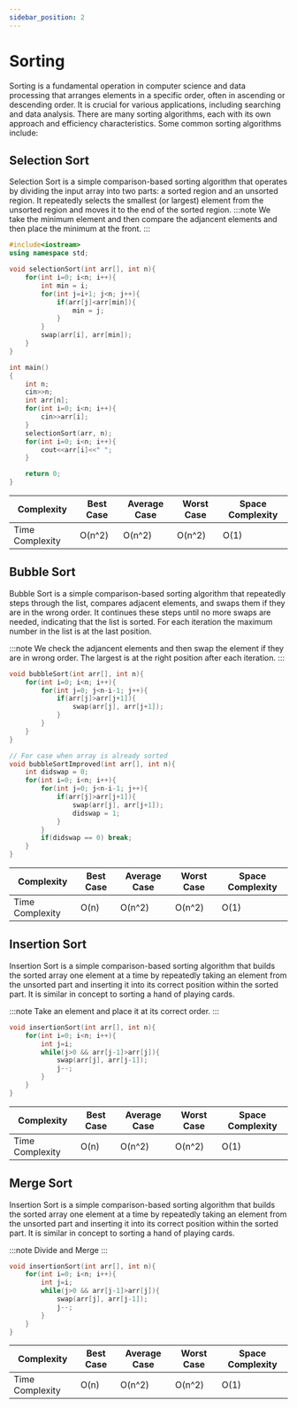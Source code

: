 ```yaml
---
sidebar_position: 2
---
```


# Sorting

Sorting is a fundamental operation in computer science and data processing that arranges elements in a specific order, often in ascending or descending order. It is crucial for various applications, including searching and data analysis. There are many sorting algorithms, each with its own approach and efficiency characteristics. Some common sorting algorithms include:


## Selection Sort

Selection Sort is a simple comparison-based sorting algorithm that operates by dividing the input array into two parts: a sorted region and an unsorted region. It repeatedly selects the smallest (or largest) element from the unsorted region and moves it to the end of the sorted region.
:::note
We take the minimum element and then compare the adjancent elements and then place the minimum at the front.
:::

```cpp title="C++"
#include<iostream>
using namespace std;

void selectionSort(int arr[], int n){
    for(int i=0; i<n; i++){
        int min = i;
        for(int j=i+1; j<n; j++){
            if(arr[j]<arr[min]){
                min = j;
            }
        }
        swap(arr[i], arr[min]);
    }
}

int main()
{
    int n;
    cin>>n;
    int arr[n];
    for(int i=0; i<n; i++){
        cin>>arr[i];
    }
    selectionSort(arr, n);
    for(int i=0; i<n; i++){
        cout<<arr[i]<<" ";
    }

    return 0;
}
```

| Complexity       | Best Case          | Average Case       | Worst Case         | Space Complexity  |
|------------------|--------------------|--------------------|--------------------|-------------------|
| Time Complexity  | O(n^2)             | O(n^2)             | O(n^2)             | O(1)              |


## Bubble Sort

Bubble Sort is a simple comparison-based sorting algorithm that repeatedly steps through the list, compares adjacent elements, and swaps them if they are in the wrong order. It continues these steps until no more swaps are needed, indicating that the list is sorted. For each iteration the maximum number in the list is at the last position.

:::note
We check the  adjancent elements and then swap the element if they are in wrong order. The largest is at the right position after each iteration.
:::

```cpp title="C++"
void bubbleSort(int arr[], int n){
    for(int i=0; i<n; i++){
        for(int j=0; j<n-i-1; j++){
            if(arr[j]>arr[j+1]){
                swap(arr[j], arr[j+1]);
            }
        }
    }
}

// For case when array is already sorted
void bubbleSortImproved(int arr[], int n){
    int didswap = 0;
    for(int i=0; i<n; i++){
        for(int j=0; j<n-i-1; j++){
            if(arr[j]>arr[j+1]){
                swap(arr[j], arr[j+1]);
                didswap = 1;
            }
        }
        if(didswap == 0) break;
    }
}
```

| Complexity       | Best Case          | Average Case       | Worst Case         | Space Complexity  |
|------------------|--------------------|--------------------|--------------------|-------------------|
| Time Complexity  | O(n)               | O(n^2)             | O(n^2)             | O(1)              |


## Insertion Sort

Insertion Sort is a simple comparison-based sorting algorithm that builds the sorted array one element at a time by repeatedly taking an element from the unsorted part and inserting it into its correct position within the sorted part. It is similar in concept to sorting a hand of playing cards.

:::note
Take an element and place it at its correct order.
:::

```cpp title="C++"
void insertionSort(int arr[], int n){
    for(int i=0; i<n; i++){
        int j=i;
        while(j>0 && arr[j-1]>arr[j]){
            swap(arr[j], arr[j-1]);
            j--;
        }
    }
}
```

| Complexity       | Best Case          | Average Case       | Worst Case         | Space Complexity  |
|------------------|--------------------|--------------------|--------------------|-------------------|
| Time Complexity  | O(n)               | O(n^2)             | O(n^2)             | O(1)              |


## Merge Sort

Insertion Sort is a simple comparison-based sorting algorithm that builds the sorted array one element at a time by repeatedly taking an element from the unsorted part and inserting it into its correct position within the sorted part. It is similar in concept to sorting a hand of playing cards.

:::note
Divide and Merge
:::

```cpp title="C++"
void insertionSort(int arr[], int n){
    for(int i=0; i<n; i++){
        int j=i;
        while(j>0 && arr[j-1]>arr[j]){
            swap(arr[j], arr[j-1]);
            j--;
        }
    }
}
```

| Complexity       | Best Case          | Average Case       | Worst Case         | Space Complexity  |
|------------------|--------------------|--------------------|--------------------|-------------------|
| Time Complexity  | O(n)               | O(n^2)             | O(n^2)             | O(1)              |
